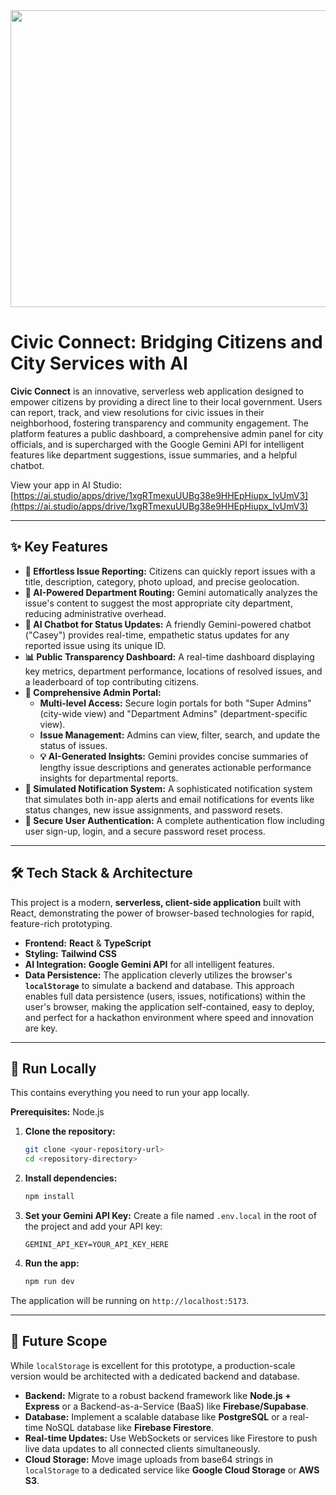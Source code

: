 <div align="center">
<img width="1200" height="475" alt="Civic Connect Banner" src="https://github.com/user-attachments/assets/0aa67016-6eaf-458a-adb2-6e31a0763ed6" />
</div>

# Civic Connect: Bridging Citizens and City Services with AI

**Civic Connect** is an innovative, serverless web application designed to empower citizens by providing a direct line to their local government. Users can report, track, and view resolutions for civic issues in their neighborhood, fostering transparency and community engagement. The platform features a public dashboard, a comprehensive admin panel for city officials, and is supercharged with the Google Gemini API for intelligent features like department suggestions, issue summaries, and a helpful chatbot.

View your app in AI Studio: [https://ai.studio/apps/drive/1xgRTmexuUUBg38e9HHEpHiupx_lvUmV3](https://ai.studio/apps/drive/1xgRTmexuUUBg38e9HHEpHiupx_lvUmV3)

---

## ✨ Key Features

- **📝 Effortless Issue Reporting:** Citizens can quickly report issues with a title, description, category, photo upload, and precise geolocation.
- **🤖 AI-Powered Department Routing:** Gemini automatically analyzes the issue's content to suggest the most appropriate city department, reducing administrative overhead.
- **💬 AI Chatbot for Status Updates:** A friendly Gemini-powered chatbot ("Casey") provides real-time, empathetic status updates for any reported issue using its unique ID.
- **📊 Public Transparency Dashboard:** A real-time dashboard displaying key metrics, department performance, locations of resolved issues, and a leaderboard of top contributing citizens.
- **👑 Comprehensive Admin Portal:**
    - **Multi-level Access:** Secure login portals for both "Super Admins" (city-wide view) and "Department Admins" (department-specific view).
    - **Issue Management:** Admins can view, filter, search, and update the status of issues.
    - **💡 AI-Generated Insights:** Gemini provides concise summaries of lengthy issue descriptions and generates actionable performance insights for departmental reports.
- **🔔 Simulated Notification System:** A sophisticated notification system that simulates both in-app alerts and email notifications for events like status changes, new issue assignments, and password resets.
- **🔐 Secure User Authentication:** A complete authentication flow including user sign-up, login, and a secure password reset process.

---

## 🛠️ Tech Stack & Architecture

This project is a modern, **serverless, client-side application** built with React, demonstrating the power of browser-based technologies for rapid, feature-rich prototyping.

-   **Frontend:** **React** & **TypeScript**
-   **Styling:** **Tailwind CSS**
-   **AI Integration:** **Google Gemini API** for all intelligent features.
-   **Data Persistence:** The application cleverly utilizes the browser's **`localStorage`** to simulate a backend and database. This approach enables full data persistence (users, issues, notifications) within the user's browser, making the application self-contained, easy to deploy, and perfect for a hackathon environment where speed and innovation are key.

---

## 🚀 Run Locally

This contains everything you need to run your app locally.

**Prerequisites:** Node.js

1.  **Clone the repository:**
    ```bash
    git clone <your-repository-url>
    cd <repository-directory>
    ```

2.  **Install dependencies:**
    ```bash
    npm install
    ```

3.  **Set your Gemini API Key:**
    Create a file named `.env.local` in the root of the project and add your API key:
    ```
    GEMINI_API_KEY=YOUR_API_KEY_HERE
    ```

4.  **Run the app:**
    ```bash
    npm run dev
    ```
The application will be running on `http://localhost:5173`.

---

## 🔮 Future Scope

While `localStorage` is excellent for this prototype, a production-scale version would be architected with a dedicated backend and database.

-   **Backend:** Migrate to a robust backend framework like **Node.js + Express** or a Backend-as-a-Service (BaaS) like **Firebase/Supabase**.
-   **Database:** Implement a scalable database like **PostgreSQL** or a real-time NoSQL database like **Firebase Firestore**.
-   **Real-time Updates:** Use WebSockets or services like Firestore to push live data updates to all connected clients simultaneously.
-   **Cloud Storage:** Move image uploads from base64 strings in `localStorage` to a dedicated service like **Google Cloud Storage** or **AWS S3**.

